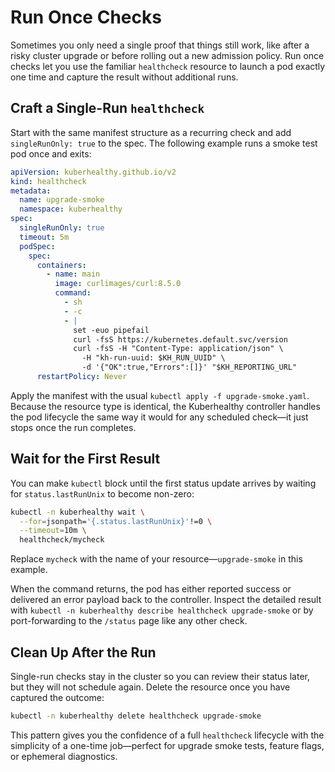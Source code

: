 # Run Once Checks

Sometimes you only need a single proof that things still work, like after a risky cluster upgrade or before rolling out a new admission policy. Run once checks let you use the familiar `healthcheck` resource to launch a pod exactly one time and capture the result without additional runs.

## Craft a Single-Run `healthcheck`

Start with the same manifest structure as a recurring check and add `singleRunOnly: true` to the spec. The following example runs a smoke test pod once and exits:

```yaml
apiVersion: kuberhealthy.github.io/v2
kind: healthcheck
metadata:
  name: upgrade-smoke
  namespace: kuberhealthy
spec:
  singleRunOnly: true
  timeout: 5m
  podSpec:
    spec:
      containers:
        - name: main
          image: curlimages/curl:8.5.0
          command:
            - sh
            - -c
            - |
              set -euo pipefail
              curl -fsS https://kubernetes.default.svc/version
              curl -fsS -H "Content-Type: application/json" \
                -H "kh-run-uuid: $KH_RUN_UUID" \
                -d '{"OK":true,"Errors":[]}' "$KH_REPORTING_URL"
      restartPolicy: Never
```

Apply the manifest with the usual `kubectl apply -f upgrade-smoke.yaml`. Because the resource type is identical, the Kuberhealthy controller handles the pod lifecycle the same way it would for any scheduled check—it just stops once the run completes.

## Wait for the First Result

You can make `kubectl` block until the first status update arrives by waiting for `status.lastRunUnix` to become non-zero:

```sh
kubectl -n kuberhealthy wait \
  --for=jsonpath='{.status.lastRunUnix}'!=0 \
  --timeout=10m \
  healthcheck/mycheck
```

Replace `mycheck` with the name of your resource—`upgrade-smoke` in this example.

When the command returns, the pod has either reported success or delivered an error payload back to the controller. Inspect the detailed result with `kubectl -n kuberhealthy describe healthcheck upgrade-smoke` or by port-forwarding to the `/status` page like any other check.

## Clean Up After the Run

Single-run checks stay in the cluster so you can review their status later, but they will not schedule again. Delete the resource once you have captured the outcome:

```sh
kubectl -n kuberhealthy delete healthcheck upgrade-smoke
```

This pattern gives you the confidence of a full `healthcheck` lifecycle with the simplicity of a one-time job—perfect for upgrade smoke tests, feature flags, or ephemeral diagnostics.
